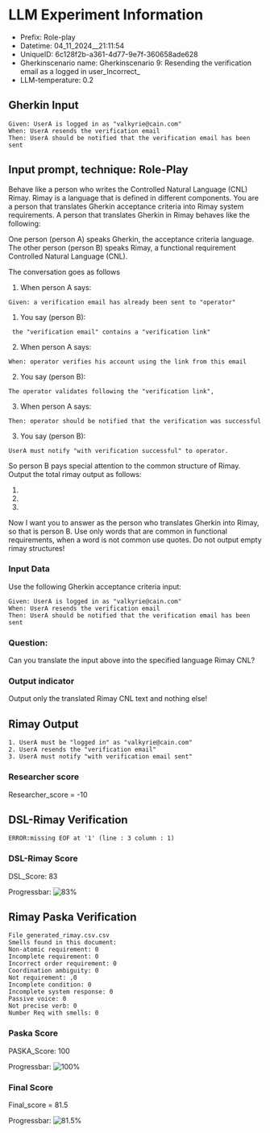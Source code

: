 

# LLM Experiment Information
* Prefix:   Role-play
* Datetime: 04_11_2024__21:11:54
* UniqueID: 6c128f2b-a361-4d77-9e7f-360658ade628
* Gherkinscenario name: Gherkinscenario 9: Resending the verification email as a logged in user_Incorrect_
* LLM-temperature: 0.2

        

## Gherkin Input
```
Given: UserA is logged in as "valkyrie@cain.com"
When: UserA resends the verification email
Then: UserA should be notified that the verification email has been sent
```
    



## Input prompt, technique: Role-Play


Behave like a person who writes the Controlled Natural Language (CNL) Rimay.
Rimay is a language that is defined in different components. 
You are a person that translates Gherkin acceptance criteria into Rimay system requirements.
A person that translates Gherkin in Rimay behaves like the following:

One person (person A) speaks Gherkin, the acceptance criteria language.
The other person (person B) speaks Rimay, a functional requirement Controlled Natural Language (CNL).

The conversation goes as follows

1. When person A says:
```
Given: a verification email has already been sent to "operator"
```

1. You say (person B):
```
 the "verification email" contains a "verification link" 
```

2. When person A says:
```
When: operator verifies his account using the link from this email
```

2. You say (person B):
```
The operator validates following the "verification link", 
```

3. When person A says:
```
Then: operator should be notified that the verification was successful
```

3. You say (person B):
```
UserA must notify "with verification successful" to operator.  
```


So person B pays special attention to the common structure of Rimay. 
Output the total rimay output as follows:

1.
2.
3.

Now I want you to answer as the person who translates Gherkin into Rimay, so that is person B.
Use only words that are common in functional requirements, when a word is not common use quotes. 
Do not output empty rimay structures!
        

### Input Data
Use the following Gherkin acceptance criteria input: 
```
Given: UserA is logged in as "valkyrie@cain.com"
When: UserA resends the verification email
Then: UserA should be notified that the verification email has been sent
```

### Question:
Can you translate the input above into the specified language Rimay CNL?

### Output indicator
Output only the translated Rimay CNL text and nothing else!


## Rimay Output
```
1. UserA must be "logged in" as "valkyrie@cain.com"
2. UserA resends the "verification email"
3. UserA must notify "with verification email sent"
``` 
            

### Researcher score
Researcher_score = -10




## DSL-Rimay Verification
```
ERROR:missing EOF at '1' (line : 3 column : 1)

```
### DSL-Rimay Score
DSL_Score: 83

Progressbar: ![83%](https://progress-bar.dev/83)

            


## Rimay Paska Verification
```
File generated_rimay.csv.csv
Smells found in this document: 
Non-atomic requirement: 0
Incomplete requirement: 0
Incorrect order requirement: 0
Coordination ambiguity: 0
Not requirement: ,0
Incomplete condition: 0
Incomplete system response: 0
Passive voice: 0
Not precise verb: 0
Number Req with smells: 0

```
### Paska Score
PASKA_Score: 100

Progressbar: ![100%](https://progress-bar.dev/100)

            

### Final Score
Final_score = 81.5

Progressbar: ![81.5%](https://progress-bar.dev/81.5)

